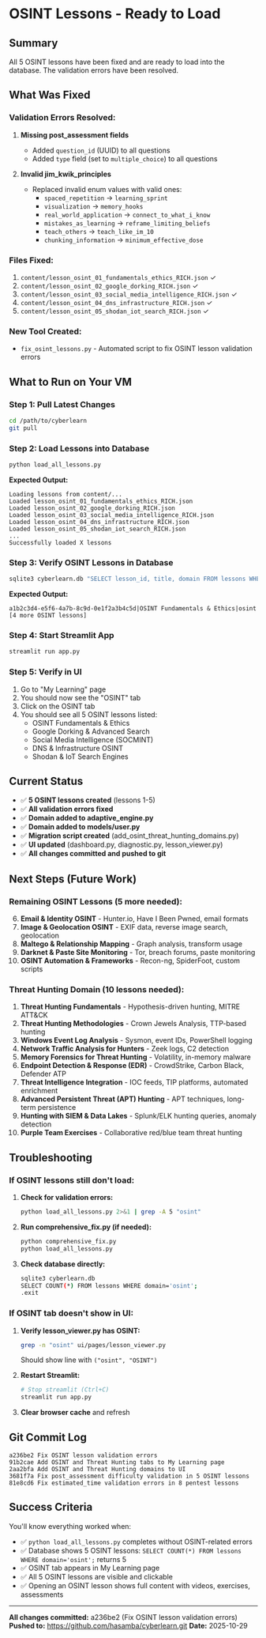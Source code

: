 # OSINT Lessons - Ready to Load

## Summary

All 5 OSINT lessons have been fixed and are ready to load into the database. The validation errors have been resolved.

## What Was Fixed

### Validation Errors Resolved:

1. **Missing post_assessment fields**
   - Added `question_id` (UUID) to all questions
   - Added `type` field (set to `multiple_choice`) to all questions

2. **Invalid jim_kwik_principles**
   - Replaced invalid enum values with valid ones:
     - `spaced_repetition` → `learning_sprint`
     - `visualization` → `memory_hooks`
     - `real_world_application` → `connect_to_what_i_know`
     - `mistakes_as_learning` → `reframe_limiting_beliefs`
     - `teach_others` → `teach_like_im_10`
     - `chunking_information` → `minimum_effective_dose`

### Files Fixed:

1. `content/lesson_osint_01_fundamentals_ethics_RICH.json` ✓
2. `content/lesson_osint_02_google_dorking_RICH.json` ✓
3. `content/lesson_osint_03_social_media_intelligence_RICH.json` ✓
4. `content/lesson_osint_04_dns_infrastructure_RICH.json` ✓
5. `content/lesson_osint_05_shodan_iot_search_RICH.json` ✓

### New Tool Created:

- `fix_osint_lessons.py` - Automated script to fix OSINT lesson validation errors

## What to Run on Your VM

### Step 1: Pull Latest Changes

```bash
cd /path/to/cyberlearn
git pull
```

### Step 2: Load Lessons into Database

```bash
python load_all_lessons.py
```

**Expected Output:**
```
Loading lessons from content/...
Loaded lesson_osint_01_fundamentals_ethics_RICH.json
Loaded lesson_osint_02_google_dorking_RICH.json
Loaded lesson_osint_03_social_media_intelligence_RICH.json
Loaded lesson_osint_04_dns_infrastructure_RICH.json
Loaded lesson_osint_05_shodan_iot_search_RICH.json
...
Successfully loaded X lessons
```

### Step 3: Verify OSINT Lessons in Database

```bash
sqlite3 cyberlearn.db "SELECT lesson_id, title, domain FROM lessons WHERE domain='osint' ORDER BY order_index;"
```

**Expected Output:**
```
a1b2c3d4-e5f6-4a7b-8c9d-0e1f2a3b4c5d|OSINT Fundamentals & Ethics|osint
[4 more OSINT lessons]
```

### Step 4: Start Streamlit App

```bash
streamlit run app.py
```

### Step 5: Verify in UI

1. Go to "My Learning" page
2. You should now see the "OSINT" tab
3. Click on the OSINT tab
4. You should see all 5 OSINT lessons listed:
   - OSINT Fundamentals & Ethics
   - Google Dorking & Advanced Search
   - Social Media Intelligence (SOCMINT)
   - DNS & Infrastructure OSINT
   - Shodan & IoT Search Engines

## Current Status

- ✅ **5 OSINT lessons created** (lessons 1-5)
- ✅ **All validation errors fixed**
- ✅ **Domain added to adaptive_engine.py**
- ✅ **Domain added to models/user.py**
- ✅ **Migration script created** (add_osint_threat_hunting_domains.py)
- ✅ **UI updated** (dashboard.py, diagnostic.py, lesson_viewer.py)
- ✅ **All changes committed and pushed to git**

## Next Steps (Future Work)

### Remaining OSINT Lessons (5 more needed):

6. **Email & Identity OSINT** - Hunter.io, Have I Been Pwned, email formats
7. **Image & Geolocation OSINT** - EXIF data, reverse image search, geolocation
8. **Maltego & Relationship Mapping** - Graph analysis, transform usage
9. **Darknet & Paste Site Monitoring** - Tor, breach forums, paste monitoring
10. **OSINT Automation & Frameworks** - Recon-ng, SpiderFoot, custom scripts

### Threat Hunting Domain (10 lessons needed):

1. **Threat Hunting Fundamentals** - Hypothesis-driven hunting, MITRE ATT&CK
2. **Threat Hunting Methodologies** - Crown Jewels Analysis, TTP-based hunting
3. **Windows Event Log Analysis** - Sysmon, event IDs, PowerShell logging
4. **Network Traffic Analysis for Hunters** - Zeek logs, C2 detection
5. **Memory Forensics for Threat Hunting** - Volatility, in-memory malware
6. **Endpoint Detection & Response (EDR)** - CrowdStrike, Carbon Black, Defender ATP
7. **Threat Intelligence Integration** - IOC feeds, TIP platforms, automated enrichment
8. **Advanced Persistent Threat (APT) Hunting** - APT techniques, long-term persistence
9. **Hunting with SIEM & Data Lakes** - Splunk/ELK hunting queries, anomaly detection
10. **Purple Team Exercises** - Collaborative red/blue team threat hunting

## Troubleshooting

### If OSINT lessons still don't load:

1. **Check for validation errors:**
   ```bash
   python load_all_lessons.py 2>&1 | grep -A 5 "osint"
   ```

2. **Run comprehensive_fix.py (if needed):**
   ```bash
   python comprehensive_fix.py
   python load_all_lessons.py
   ```

3. **Check database directly:**
   ```bash
   sqlite3 cyberlearn.db
   SELECT COUNT(*) FROM lessons WHERE domain='osint';
   .exit
   ```

### If OSINT tab doesn't show in UI:

1. **Verify lesson_viewer.py has OSINT:**
   ```bash
   grep -n "osint" ui/pages/lesson_viewer.py
   ```
   Should show line with `("osint", "OSINT")`

2. **Restart Streamlit:**
   ```bash
   # Stop streamlit (Ctrl+C)
   streamlit run app.py
   ```

3. **Clear browser cache** and refresh

## Git Commit Log

```
a236be2 Fix OSINT lesson validation errors
91b2cae Add OSINT and Threat Hunting tabs to My Learning page
2aa2bfa Add OSINT and Threat Hunting domains to UI
3681f7a Fix post_assessment difficulty validation in 5 OSINT lessons
81e8cd6 Fix estimated_time validation errors in 8 pentest lessons
```

## Success Criteria

You'll know everything worked when:

- ✅ `python load_all_lessons.py` completes without OSINT-related errors
- ✅ Database shows 5 OSINT lessons: `SELECT COUNT(*) FROM lessons WHERE domain='osint';` returns 5
- ✅ OSINT tab appears in My Learning page
- ✅ All 5 OSINT lessons are visible and clickable
- ✅ Opening an OSINT lesson shows full content with videos, exercises, assessments

---

**All changes committed:** a236be2 (Fix OSINT lesson validation errors)
**Pushed to:** https://github.com/hasamba/cyberlearn.git
**Date:** 2025-10-29
